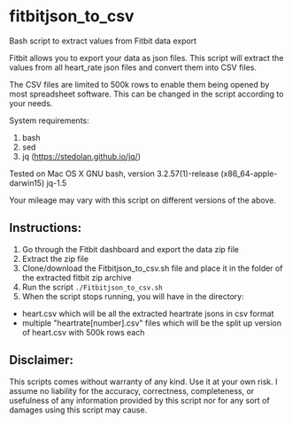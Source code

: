 # fitbitjson_to_csv
Bash script to extract values from Fitbit data export

Fitbit allows you to export your data as json files. This script will extract the values from all heart_rate json files and convert them into CSV files.

The CSV files are limited to 500k rows to enable them being opened by most spreadsheet software. This can be changed in the script according to your needs.

System requirements:
1. bash
2. sed
3. jq (https://stedolan.github.io/jq/)


Tested on Mac OS X
GNU bash, version 3.2.57(1)-release (x86_64-apple-darwin15)
jq-1.5

Your mileage may vary with this script on different versions of the above.


## Instructions:
1. Go through the Fitbit dashboard and export the data zip file
2. Extract the zip file
3. Clone/download the Fitbitjson_to_csv.sh file and place it in the folder of the extracted fitbit zip archive
4. Run the script ``./Fitbitjson_to_csv.sh``
5. When the script stops running, you will have in the directory:
- heart.csv  which will be all the extracted heartrate jsons in csv format
- multiple "heartrate[number].csv" files which will be the split up version of heart.csv with 500k rows each


## Disclaimer:
This scripts comes without warranty of any kind. Use it at your own risk. I assume no liability for the accuracy, correctness, completeness, or usefulness of any information provided by this script nor for any sort of damages using this script may cause.
